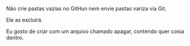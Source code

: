 Não crie pastas vazias no GitHun nem envie pastas variza via Git.

Ele as excluirá.

Eu gosto de criar com um arquivo chamado apagar, contendo quer coisa dentro.


